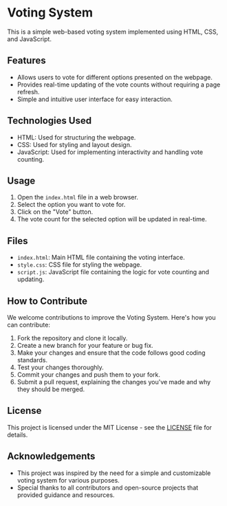 # Voting System

This is a simple web-based voting system implemented using HTML, CSS, and JavaScript.

## Features

- Allows users to vote for different options presented on the webpage.
- Provides real-time updating of the vote counts without requiring a page refresh.
- Simple and intuitive user interface for easy interaction.

## Technologies Used

- HTML: Used for structuring the webpage.
- CSS: Used for styling and layout design.
- JavaScript: Used for implementing interactivity and handling vote counting.

## Usage

1. Open the `index.html` file in a web browser.
2. Select the option you want to vote for.
3. Click on the "Vote" button.
4. The vote count for the selected option will be updated in real-time.

## Files

- `index.html`: Main HTML file containing the voting interface.
- `style.css`: CSS file for styling the webpage.
- `script.js`: JavaScript file containing the logic for vote counting and updating.

## How to Contribute

We welcome contributions to improve the Voting System. Here's how you can contribute:

1. Fork the repository and clone it locally.
2. Create a new branch for your feature or bug fix.
3. Make your changes and ensure that the code follows good coding standards.
4. Test your changes thoroughly.
5. Commit your changes and push them to your fork.
6. Submit a pull request, explaining the changes you've made and why they should be merged.

## License

This project is licensed under the MIT License - see the [LICENSE](LICENSE) file for details.

## Acknowledgements

- This project was inspired by the need for a simple and customizable voting system for various purposes.
- Special thanks to all contributors and open-source projects that provided guidance and resources.
